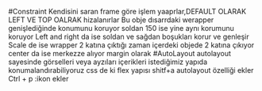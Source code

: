 #Constraint
Kendisini saran frame göre işlem yaaprlar,DEFAULT OLARAK LEFT VE TOP OALRAK hizalanırlar
Bu obje dısarrdaki werapper genişlediğinde konumunu koruyor soldan 150 ise yine aynı korumunu koruyor
Left and right da ise soldan ve sağdan boşukları korur ve genleşir
Scale de ise wrapper 2 katına çıktığı zaman içerdeki objede 2 katına çıkıyor
center da ise merkezze alıyor margin olarak
#AutoLayout
autolayout sayesinde görselleri veya ayzıları içerikleri istediğimiz yapıda konumalandırabiliyoruz css de ki flex yapısı
shitf+a autolayout özelliği ekler
Ctrl + p :ikon ekler




